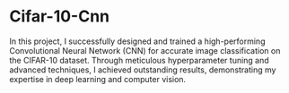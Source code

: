 # Cifar-10-Cnn
In this project, I successfully designed and trained a high-performing Convolutional Neural Network (CNN) for accurate image classification on the CIFAR-10 dataset. Through meticulous hyperparameter tuning and advanced techniques, I achieved outstanding results, demonstrating my expertise in deep learning and computer vision.

